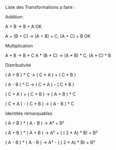 Liste des Transformations a faire :

Addition:

A + B -> B + A OK

A + (B + C) -> (A + B) + C, (A + C) + B OK

Multiplication

A * B -> B * C
A * (B * C) -> (A * B) * C, (A * C) * B 

Distributivité 

( A + B ) * C -> ( C * A ) + ( C * B )

( A - B ) * C -> ( C * A ) - ( C * B )

( C * A ) + ( C * B ) -> ( A + B ) * C 

( C * A ) - ( C * B ) -> ( A - B ) * C 


Identités remarquables

( A + B ) * ( A - B ) -> A² + B²

( A + B ) * ( A + B ) -> A² + ( ( 2 * A) * B) + B²

( A - B ) * ( A - B ) -> A² - ( ( 2 * A) * B) + B²
